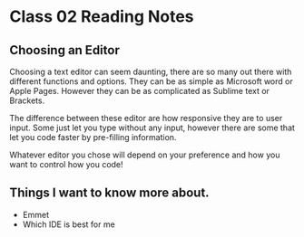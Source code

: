 
# Class 02 Reading Notes

## Choosing an Editor

Choosing a text editor can seem daunting, there are so many out there with different functions and options. They can be as simple as Microsoft word or Apple Pages. However they can be as complicated as Sublime text or Brackets. 

The difference between these editor are how responsive they are to user input. Some just let you type without any input, however there are some that let you code faster by pre-filling information.

Whatever editor you chose will depend on your preference and how you want to control how you code!


## Things I want to know more about.
- Emmet
- Which IDE is best for me

